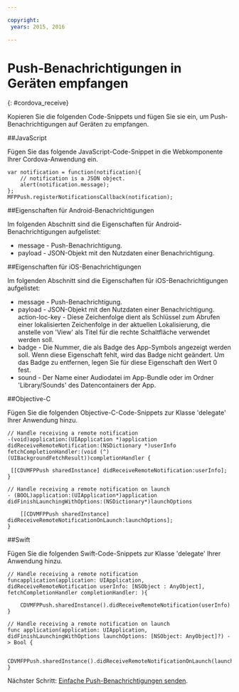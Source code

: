 ```yaml
---

copyright:
 years: 2015, 2016

---
```


# Push-Benachrichtigungen in Geräten empfangen
{: #cordova_receive}

Kopieren Sie die folgenden Code-Snippets und fügen Sie sie ein, um Push-Benachrichtigungen
auf Geräten zu empfangen.

##JavaScript

Fügen Sie das folgende JavaScript-Code-Snippet in die Webkomponente Ihrer Cordova-Anwendung ein.


```
var notification = function(notification){
    // notification is a JSON object.
    alert(notification.message);
};
MFPPush.registerNotificationsCallback(notification);
```

##Eigenschaften für Android-Benachrichtigungen

Im folgenden Abschnitt sind die Eigenschaften für Android-Benachrichtigungen aufgelistet:

* message - Push-Benachrichtigung.
* payload - JSON-Objekt mit den Nutzdaten einer Benachrichtigung.


##Eigenschaften für iOS-Benachrichtigungen

Im folgenden Abschnitt sind die Eigenschaften für iOS-Benachrichtigungen aufgelistet:

* message - Push-Benachrichtigung.
* payload - JSON-Objekt mit den Nutzdaten einer Benachrichtigung.
action-loc-key - Diese Zeichenfolge dient als Schlüssel zum Abrufen einer lokalisierten Zeichenfolge in der aktuellen Lokalisierung, die anstelle von 'View' als Titel für die rechte Schaltfläche verwendet werden soll.
* badge - Die Nummer, die als Badge des App-Symbols angezeigt werden soll. Wenn diese Eigenschaft fehlt, wird das Badge nicht geändert. Um das Badge zu entfernen,
legen Sie für diese Eigenschaft den Wert 0 fest.
* sound - Der Name einer Audiodatei im App-Bundle oder im Ordner 'Library/Sounds'
des Datencontainers der App.

##Objective-C

Fügen Sie die folgenden Objective-C-Code-Snippets zur Klasse 'delegate' Ihrer Anwendung hinzu.

```
// Handle receiving a remote notification
-(void)application:(UIApplication *)application didReceiveRemoteNotification:(NSDictionary *)userInfo fetchCompletionHandler:(void (^)(UIBackgroundFetchResult))completionHandler {

 [[CDVMFPPush sharedInstance] didReceiveRemoteNotification:userInfo];
}
```

```
// Handle receiving a remote notification on launch
- (BOOL)application:(UIApplication*)application didFinishLaunchingWithOptions:(NSDictionary*)launchOptions

    [[CDVMFPPush sharedInstance] didReceiveRemoteNotificationOnLaunch:launchOptions];
}
```

##Swift

Fügen Sie die folgenden Swift-Code-Snippets zur Klasse 'delegate' Ihrer Anwendung hinzu.

```
// Handle receiving a remote notification
funcapplication(application: UIApplication, didReceiveRemoteNotification userInfo: [NSObject : AnyObject], fetchCompletionHandler completionHandler: ){

    CDVMFPPush.sharedInstance().didReceiveRemoteNotification(userInfo)
}
```

```
// Handle receiving a remote notification on launch
func application(application: UIApplication, didFinishLaunchingWithOptions launchOptions: [NSObject: AnyObject]?) -> Bool {

    CDVMFPPush.sharedInstance().didReceiveRemoteNotificationOnLaunch(launchOptions)
}

```
Nächster Schritt: [Einfache Push-Benachrichtigungen senden](t_send_push_notifications.html).
